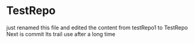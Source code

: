 # TestRepo
just renamed this file and edited the content from testRepo1 to TestRepo
Next is commit
Its trail use after a long time
